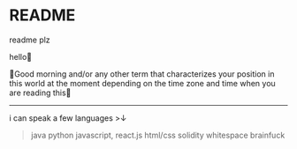 # README
readme plz

hello👋

🔆Good morning and/or any other term that characterizes your position in this world at the moment depending on the time zone and time when you are reading this🌝
__________________________________________________________________________________
i can speak a few languages >↓

>java
>python
>javascript, react.js
>html/css
>solidity
>whitespace
>brainfuck
